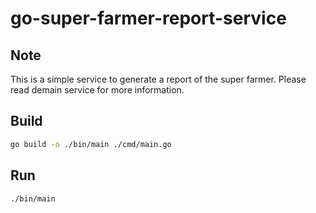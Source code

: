 # go-super-farmer-report-service

## Note

This is a simple service to generate a report of the super farmer.
Please read demain service for more information.

## Build

```bash
go build -o ./bin/main ./cmd/main.go
```

## Run

```bash
./bin/main
```
